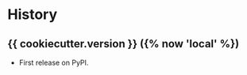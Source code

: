 History
===

{{ cookiecutter.version }} ({% now 'local' %})
------------------

* First release on PyPI.
